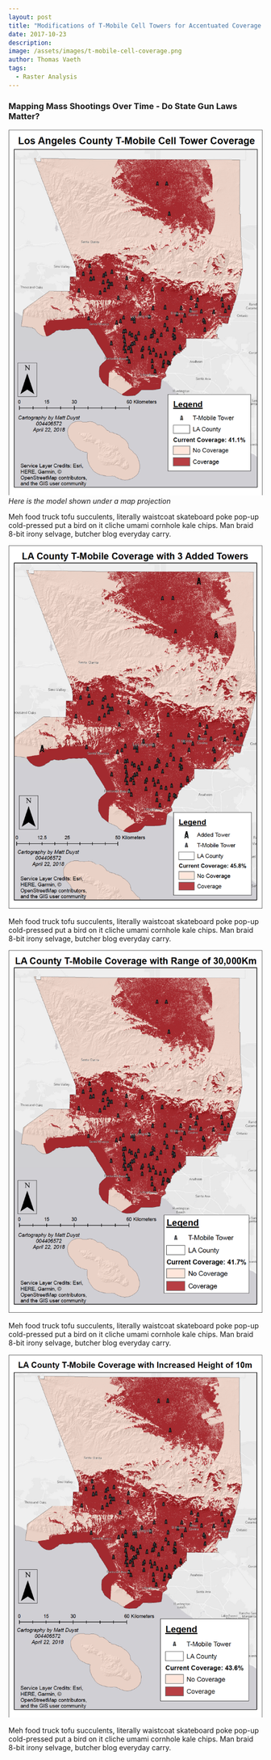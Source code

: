 ```yaml
---
layout: post
title: "Modifications of T-Mobile Cell Towers for Accentuated Coverage Areas: Los Angeles, CA"
date: 2017-10-23
description: 
image: /assets/images/t-mobile-cell-coverage.png
author: Thomas Vaeth
tags: 
  - Raster Analysis
---
```


### Mapping Mass Shootings Over Time - Do State Gun Laws Matter?

![Map GIS](/assets/images/t-mobile-cell-coverage.png)
*Here is the model shown under a map projection*

Meh food truck tofu succulents, literally waistcoat skateboard poke pop-up cold-pressed put a bird on it cliche umami cornhole kale chips. Man braid 8-bit irony selvage, butcher blog everyday carry.

![Placeholder](/assets/images/3-added-towers.png)

Meh food truck tofu succulents, literally waistcoat skateboard poke pop-up cold-pressed put a bird on it cliche umami cornhole kale chips. Man braid 8-bit irony selvage, butcher blog everyday carry.

![Placeholder](/assets/images/25k-to-30k.png)

Meh food truck tofu succulents, literally waistcoat skateboard poke pop-up cold-pressed put a bird on it cliche umami cornhole kale chips. Man braid 8-bit irony selvage, butcher blog everyday carry.

![Placeholder](/assets/images/increased-towers-10m.png)

Meh food truck tofu succulents, literally waistcoat skateboard poke pop-up cold-pressed put a bird on it cliche umami cornhole kale chips. Man braid 8-bit irony selvage, butcher blog everyday carry.